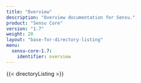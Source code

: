```yaml
---
title: "Overview"
description: "Overview documentation for Sensu."
product: "Sensu Core"
version: "1.7"
weight: 20
layout: "base-for-directory-listing"
menu:
  sensu-core-1.7:
    identifier: overview
---
```


{{< directoryListing >}}
